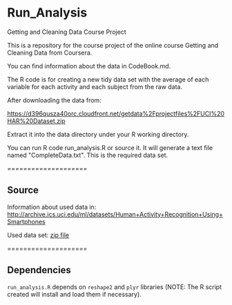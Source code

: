 Run_Analysis
============

Getting and Cleaning Data Course Project 

This is a repository for the course project of the online course Getting and Cleaning Data from Coursera.

You can find information about the data in CodeBook.md.

The R code is for creating a new tidy data set with the average of each variable for each activity and each subject from the raw data.

After downloading the data from:

https://d396qusza40orc.cloudfront.net/getdata%2Fprojectfiles%2FUCI%20HAR%20Dataset.zip

Extract it into the data directory under your R working directory.

You can run R code run_analysis.R or source it. It will generate a text file named "CompleteData.txt". This is the required data set.


====================
## Source

Information about used data in: http://archive.ics.uci.edu/ml/datasets/Human+Activity+Recognition+Using+Smartphones

Used data set: [zip file](https://d396qusza40orc.cloudfront.net/getdata%2Fprojectfiles%2FUCI%20HAR%20Dataset.zip) 

====================
## Dependencies

`run_analysis.R` depends on `reshape2` and `plyr` libraries (NOTE: The R script created will install and load them if necessary).
